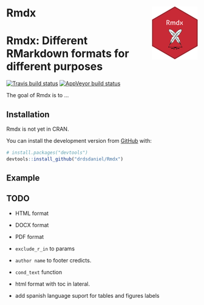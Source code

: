 
<!-- README.md is generated from README.Rmd. Please edit that file -->

# Rmdx <img src='man/figures/logo.png' align="right" height="139" />

# Rmdx: Different RMarkdown formats for different purposes

<!-- badges: start -->

[![Travis build
status](https://travis-ci.com/drdsdaniel/Rmdx.svg?branch=master)](https://travis-ci.com/drdsdaniel/Rmdx)
[![AppVeyor build
status](https://ci.appveyor.com/api/projects/status/github/drdsdaniel/Rmdx?branch=master&svg=true)](https://ci.appveyor.com/project/drdsdaniel/Rmdx)
<!-- badges: end -->

The goal of Rmdx is to …

## Installation

Rmdx is not yet in CRAN.

<!-- You can install the released version of Rmdx from [CRAN](https://CRAN.R-project.org) with: -->

<!-- ``` r -->

<!-- install.packages("Rmdx") -->

<!-- ``` -->

You can install the development version from
[GitHub](https://github.com/) with:

``` r
# install.packages("devtools")
devtools::install_github("drdsdaniel/Rmdx")
```

## Example

## TODO

  - HTML format

  - DOCX format

  - PDF format

  - `exclude_r_in` to params
    <!-- Necesito hacer que las funciones puedan acceder a los parámetros. -->
    <!-- https://community.rstudio.com/t/how-to-solve-no-visible-binding-for-global-variable-note/28887 -->

  - `author name` to footer credicts.

<!-- Se puede hacer que el html del footer se genere dinámicamente en cada corrida y se guarde en un archivo temporal. De esa forma el nombre para los créditos se pasa como un argumento a la función generadora de los formatos html. -->

  - `cond_text` function

  - html format with toc in lateral.

  - add spanish language suport for tables and figures labels

<!-- Es importante observar que todo el código del proyecto debe ser compatible con los formatos que quieras utilizar. -->
